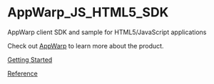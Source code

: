 AppWarp_JS_HTML5_SDK
====================

AppWarp client SDK and sample for HTML5/JavaScript applications

Check out [AppWarp](http://appwarp.shephertz.com/) to learn more about the product.

[Getting Started](https://github.com/shephertz/AppWarp_JS_HTML5_SDK/wiki/Getting-Started)

[Reference](https://github.com/shephertz/AppWarp_JS_HTML5_SDK/wiki/Reference)
